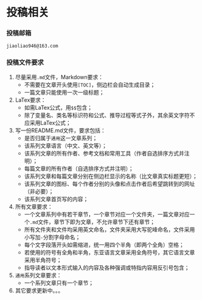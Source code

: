 # 投稿相关

### 投稿邮箱

`jiaoliao946@163.com`

### 投稿文件要求

1. 尽量采用`.md`文件，Markdown要求：
    - 不需要在文章开头使用`[TOC]`，侧边栏会自动生成目录；
    - 一篇文章只能使用一次一级标题；
2. LaTex要求：
    - 如需LaTex公式，用`$$`包含；
    - 除了变量名、类名等标识符和公式、推导过程等式子外，其余英文字符不应采用LaTex公式；
3. 写一份README.md文件，要求包括：
    - 是否归属于`通用`这一文章系列；
    - 该系列文章语言（中文、英文等）；
    - 该系列文章的所有作者、参考文档和常用工具（作者自选排序方式并注明）；
    - 每篇文章的所有作者（自选排序方式并注明）；
    - 该系列文章和每篇文章分别在侧边栏显示的名称（比文章真实标题更短）；
    - 该系列文章的图标、每个作者分别的头像和点击作者后希望跳转到的网址（非必要）；
    - 该系列文章首页写的内容；
4. 所有文章要求：
    - 一个文章系列中有若干章节，一个章节对应一个文件夹，一篇文章对应一个`.md`文件，章节下即为文章，不允许章节下还有章节；
    - 所有文件夹和文件均采用英文命名，文件夹采用大写驼峰命名，文件采用小写加`-`分割字母命名；
    - 每个文字段落开头如需缩进，统一用四个半角（即两个全角）空格；
    - 若使用的符号有全角和半角，东亚语言文章采用全角符号，其它语言文章采用半角符号；
    - 指导读者以文本形式输入的内容及各种强调或特指内容用反引号包含；
5. `通用`系列文章要求：
    - 一个系列文章只有一个章节；
6. 其它要求更新中。。。